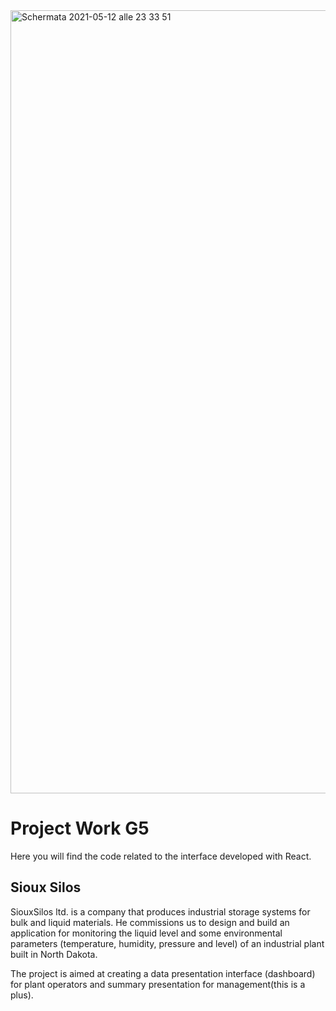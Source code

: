 <img width="1253" alt="Schermata 2021-05-12 alle 23 33 51" src="https://user-images.githubusercontent.com/56846676/118101297-bc189400-b3d7-11eb-85eb-f4dd684c922f.png">

# Project Work G5

Here you will find the code related to the interface developed with React.

## Sioux Silos
SiouxSilos ltd. is a company that produces industrial storage systems for bulk and liquid materials. He commissions us to design and build an application for monitoring the liquid level and some environmental parameters (temperature, humidity, pressure and level) of an industrial plant built in North Dakota.

The project is aimed at creating a data presentation interface (dashboard) for plant operators and summary presentation for management(this is a plus).
